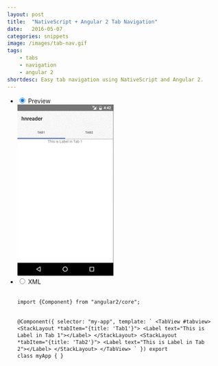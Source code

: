 ```yaml
---
layout: post
title:  "NativeScript + Angular 2 Tab Navigation"
date:   2016-05-07
categories: snippets
image: /images/tab-nav.gif
tags: 
    - tabs
    - navigation
    - angular 2
shortdesc: Easy tab navigation using NativeScript and Angular 2. 
---
```

<ul class="tabs clearfix">
  <li>
    <input type="radio" name="tabs" id="tab1" checked />
    <label for="tab1">Preview</label>
    <div id="tab-content1" class="tab-content">
        <img src="/images/tab-nav.gif">
    </div>
  </li>
  <li>
    <input type="radio" name="tabs" id="tab2" />
    <label for="tab2">XML</label>
    <div id="tab-content2" class="tab-content">
      <pre class="language-html">
        <code>
import {Component} from &#x22;angular2/core&#x22;;

@Component({
  selector: &#x22;my-app&#x22;,
  template: &#x60;
&#x3C;TabView #tabview&#x3E;
  &#x3C;StackLayout *tabItem=&#x22;{title: &#x27;Tab1&#x27;}&#x22;&#x3E;
    &#x3C;Label text=&#x22;This is Label in Tab 1&#x22;&#x3E;&#x3C;/Label&#x3E;
  &#x3C;/StackLayout&#x3E;
  &#x3C;StackLayout *tabItem=&#x22;{title: &#x27;Tab2&#x27;}&#x22;&#x3E;
    &#x3C;Label text=&#x22;This is Label in Tab 2&#x22;&#x3E;&#x3C;/Label&#x3E;
  &#x3C;/StackLayout&#x3E;
&#x3C;/TabView&#x3E;
&#x60;
})
export class myApp {
}
        </code>
      </pre>
    </div>
  </li>
</ul>
